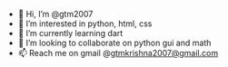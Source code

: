 - 👋 Hi, I’m @gtm2007
- 👀 I’m interested in python, html, css
- 🌱 I’m currently learning dart
- 💞️ I’m looking to collaborate on python gui and math
- 📫 Reach me on gmail @gtmkrishna2007@gmail.com

<!---
gtm2007/gtm2007 is a ✨ special ✨ repository because its `README.md` (this file) appears on your GitHub profile.
You can click the Preview link to take a look at your changes.
--->
